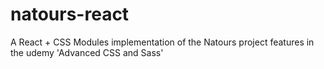 # natours-react
A React + CSS Modules implementation of the Natours project features in the udemy 'Advanced CSS and Sass'
